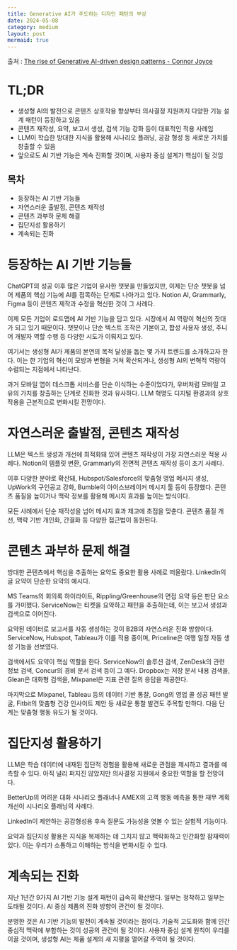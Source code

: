 ```yaml
---
title: Generative AI가 주도하는 디자인 패턴의 부상
date: 2024-05-08
category: medium
layout: post
mermaid: true
---
```


출처 : [The rise of Generative AI-driven design patterns - Connor Joyce](https://medium.com/user-experience-design-1/the-rise-of-generative-ai-driven-design-patterns-177cb1380b23)

# TL;DR

- 생성형 AI의 발전으로 콘텐츠 상호작용 향상부터 의사결정 지원까지 다양한 기능 설계 패턴이 등장하고 있음
- 콘텐츠 재작성, 요약, 보고서 생성, 검색 기능 강화 등이 대표적인 적용 사례임
- LLM이 학습한 방대한 지식을 활용해 시나리오 플래닝, 공감 형성 등 새로운 가치를 창출할 수 있음  
- 앞으로도 AI 기반 기능은 계속 진화할 것이며, 사용자 중심 설계가 핵심이 될 것임

## 목차

- 등장하는 AI 기반 기능들
- 자연스러운 출발점, 콘텐츠 재작성
- 콘텐츠 과부하 문제 해결 
- 집단지성 활용하기
- 계속되는 진화

# 등장하는 AI 기반 기능들

ChatGPT의 성공 이후 많은 기업이 유사한 챗봇을 만들었지만, 이제는 단순 챗봇을 넘어 제품의 핵심 기능에 AI를 접목하는 단계로 나아가고 있다. Notion AI, Grammarly, Figma 등이 콘텐츠 제작과 수정을 혁신한 것이 그 사례다.

이제 모든 기업이 로드맵에 AI 기반 기능을 담고 있다. 시장에서 AI 역량이 혁신의 잣대가 되고 있기 때문이다. 챗봇이나 단순 텍스트 조작은 기본이고, 합성 사용자 생성, 주니어 개발자 역할 수행 등 다양한 시도가 이뤄지고 있다. 

여기서는 생성형 AI가 제품의 본연의 목적 달성을 돕는 몇 가지 트렌드를 소개하고자 한다. 이는 한 기업의 혁신이 모방과 변형을 거쳐 확산되거나, 생성형 AI의 변혁적 역량이 수렴되는 지점에서 나타난다.

과거 모바일 앱이 데스크톱 서비스를 단순 이식하는 수준이었다가, 우버처럼 모바일 고유의 가치를 창출하는 단계로 진화한 것과 유사하다. LLM 혁명도 디지털 환경과의 상호작용을 근본적으로 변화시킬 전망이다.   

# 자연스러운 출발점, 콘텐츠 재작성

LLM은 텍스트 생성과 개선에 최적화돼 있어 콘텐츠 재작성이 가장 자연스러운 적용 사례다. Notion의 템플릿 변환, Grammarly의 전면적 콘텐츠 재작성 등이 초기 사례다. 

이후 다양한 분야로 확산돼, Hubspot/Salesforce의 맞춤형 영업 메시지 생성, UpWork의 구인공고 강화, Bumble의 아이스브레이커 메시지 툴 등이 등장했다. 콘텐츠 품질을 높이거나 맥락 정보를 활용해 메시지 효과를 높이는 방식이다.

모든 사례에서 단순 재작성을 넘어 메시지 효과 제고에 초점을 맞춘다. 콘텐츠 품질 개선, 맥락 기반 개인화, 간결화 등 다양한 접근법이 동원된다.  

# 콘텐츠 과부하 문제 해결

방대한 콘텐츠에서 핵심을 추출하는 요약도 중요한 활용 사례로 떠올랐다. LinkedIn의 글 요약이 단순한 요약의 예시다. 

MS Teams의 회의록 하이라이트, Rippling/Greenhouse의 면접 요약 등은 판단 요소를 가미했다. ServiceNow는 티켓을 요약하고 패턴을 추출하는데, 이는 보고서 생성과 검색으로 이어진다.

요약된 데이터로 보고서를 자동 생성하는 것이 B2B의 자연스러운 진화 방향이다. ServiceNow, Hubspot, Tableau가 이를 적용 중이며, Priceline은 여행 일정 자동 생성 기능을 선보였다. 

검색에서도 요약이 핵심 역할을 한다. ServiceNow의 솔루션 검색, ZenDesk의 관련 정보 검색, Concur의 경비 문서 검색 등이 그 예다. Dropbox는 저장 문서 내용 검색을, Glean은 대화형 검색을, Mixpanel은 지표 관련 질의 응답을 제공한다.

마지막으로 Mixpanel, Tableau 등의 데이터 기반 통찰, Gong의 영업 콜 성공 패턴 발굴, Fitbit의 맞춤형 건강 인사이트 제안 등 새로운 통찰 발견도 주목할 만하다. 다음 단계는 맞춤형 행동 유도가 될 것이다.  

# 집단지성 활용하기

LLM은 학습 데이터에 내재된 집단적 경험을 활용해 새로운 관점을 제시하고 결과를 예측할 수 있다. 아직 널리 퍼지진 않았지만 의사결정 지원에서 중요한 역할을 할 전망이다. 

BetterUp의 어려운 대화 시나리오 플래너나 AMEX의 고객 행동 예측을 통한 재무 계획 개선이 시나리오 플래닝의 사례다. 

LinkedIn이 제안하는 공감형성용 후속 질문도 가능성을 엿볼 수 있는 실험적 기능이다.  

요약과 집단지성 활용은 지식을 복제하는 데 그치지 않고 맥락화하고 인간화할 잠재력이 있다. 이는 우리가 소통하고 이해하는 방식을 변화시킬 수 있다.

# 계속되는 진화

지난 1년간 9가지 AI 기반 기능 설계 패턴이 급속히 확산됐다. 일부는 정착하고 일부는 도태될 것이다. AI 중심 제품의 진화 방향이 관건이 될 것이다. 

분명한 것은 AI 기반 기능의 발전이 계속될 것이라는 점이다. 기술적 고도화와 함께 인간 중심적 맥락에 부합하는 것이 성공의 관건이 될 것이다. 사용자 중심 설계 원칙이 우리를 이끌 것이며, 생성형 AI는 제품 설계의 새 지평을 열어갈 주역이 될 것이다.